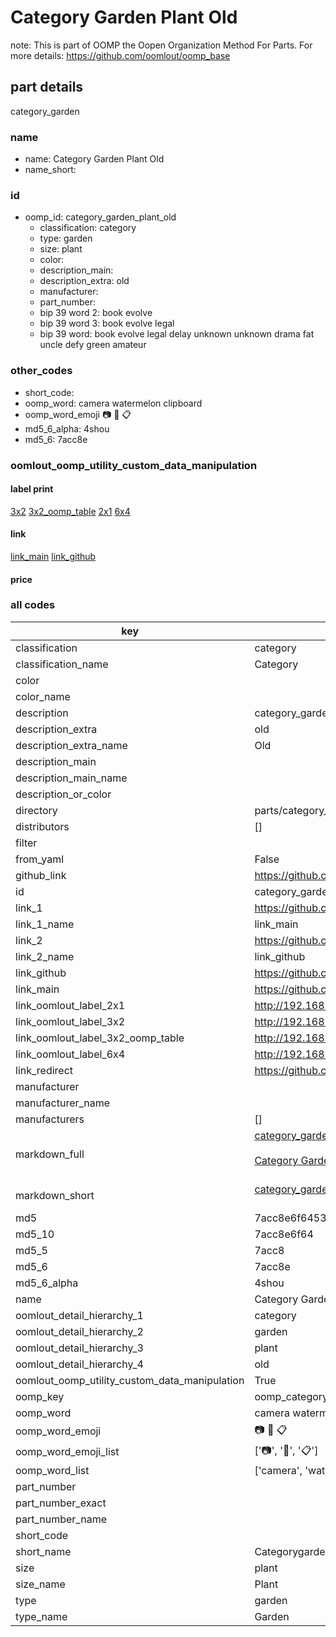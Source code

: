 # Category Garden Plant Old  

note: This is part of OOMP the Oopen Organization Method For Parts. For more details: https://github.com/oomlout/oomp_base

##  part details
  



category_garden



### name
* name: Category Garden Plant Old
* name_short: 
### id
* oomp_id: category_garden_plant_old
  * classification: category
  * type: garden
  * size: plant
  * color: 
  * description_main: 
  * description_extra: old
  * manufacturer: 
  * part_number: 
  * bip 39 word 2: book evolve
  * bip 39 word 3: book evolve legal
  * bip 39 word: book evolve legal delay unknown unknown drama fat uncle defy green amateur

### other_codes
* short_code: 
* oomp_word: camera watermelon clipboard
* oomp_word_emoji :camera: :watermelon: :clipboard:
* md5_6_alpha: 4shou
* md5_6: 7acc8e






### oomlout_oomp_utility_custom_data_manipulation
#### label print
[3x2](http://192.168.1.245:1112/?label=oomp%204shou)
[3x2_oomp_table](http://192.168.1.108:1112/?label=oomp%204shou)
[2x1](http://192.168.1.242:1112/?label=oomp%204shou)
[6x4](http://192.168.1.55:1112/?label=oomp%204shou)    

#### link

[link_main](https://github.com/oomlout/oomlout_oomp_version_1_messy/tree/main/parts/category_garden_plant_old) [link_github](https://github.com/oomlout/oomlout_oomp_version_1_messy/tree/main/parts/category_garden_plant_old)                             

#### price







### all codes 
| key | value |  
| --- | --- |  
| classification | category |  
| classification_name | Category |  
| color |  |  
| color_name |  |  
| description | category_garden |  
| description_extra | old |  
| description_extra_name | Old |  
| description_main |  |  
| description_main_name |  |  
| description_or_color |   |  
| directory | parts/category_garden_plant_old |  
| distributors | [] |  
| filter |  |  
| from_yaml | False |  
| github_link | https://github.com/oomlout/oomlout_oomp_part_src/tree/main/parts/category_garden_plant_old |  
| id | category_garden_plant_old |  
| link_1 | https://github.com/oomlout/oomlout_oomp_version_1_messy/tree/main/parts/category_garden_plant_old |  
| link_1_name | link_main |  
| link_2 | https://github.com/oomlout/oomlout_oomp_version_1_messy/tree/main/parts/category_garden_plant_old |  
| link_2_name | link_github |  
| link_github | https://github.com/oomlout/oomlout_oomp_version_1_messy/tree/main/parts/category_garden_plant_old |  
| link_main | https://github.com/oomlout/oomlout_oomp_version_1_messy/tree/main/parts/category_garden_plant_old |  
| link_oomlout_label_2x1 | http://192.168.1.242:1112/?label=oomp%204shou |  
| link_oomlout_label_3x2 | http://192.168.1.245:1112/?label=oomp%204shou |  
| link_oomlout_label_3x2_oomp_table | http://192.168.1.108:1112/?label=oomp%204shou |  
| link_oomlout_label_6x4 | http://192.168.1.55:1112/?label=oomp%204shou |  
| link_redirect | https://github.com/oomlout/oomlout_oomp_version_1_messy/tree/main/parts/category_garden_plant_old |  
| manufacturer |  |  
| manufacturer_name |  |  
| manufacturers | [] |  
| markdown_full | [category_garden_plant_old](none)<br>[](none)<br>[Category Garden Plant Old](none)<br><br> |  
| markdown_short | [category_garden_plant_old](none)<br><br> |  
| md5 | 7acc8e6f64536847b7f6f39efed388cc |  
| md5_10 | 7acc8e6f64 |  
| md5_5 | 7acc8 |  
| md5_6 | 7acc8e |  
| md5_6_alpha | 4shou |  
| name | Category Garden Plant Old |  
| oomlout_detail_hierarchy_1 | category |  
| oomlout_detail_hierarchy_2 | garden |  
| oomlout_detail_hierarchy_3 | plant |  
| oomlout_detail_hierarchy_4 | old |  
| oomlout_oomp_utility_custom_data_manipulation | True |  
| oomp_key | oomp_category_garden_plant_old |  
| oomp_word | camera watermelon clipboard |  
| oomp_word_emoji | :camera: :watermelon: :clipboard: |  
| oomp_word_emoji_list | [':camera:', ':watermelon:', ':clipboard:'] |  
| oomp_word_list | ['camera', 'watermelon', 'clipboard'] |  
| part_number |  |  
| part_number_exact |  |  
| part_number_name |  |  
| short_code |  |  
| short_name | Categorygarden |  
| size | plant |  
| size_name | Plant |  
| type | garden |  
| type_name | Garden |  
